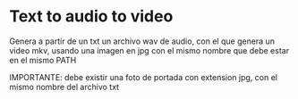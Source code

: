 # Text to audio to video
Genera a partir de un txt un archivo wav de audio, con el que genera un video mkv, usando una imagen en jpg con el mismo nombre que debe estar en el mismo PATH

IMPORTANTE: debe existir una foto de portada con extension jpg, con el mismo nombre del archivo txt
